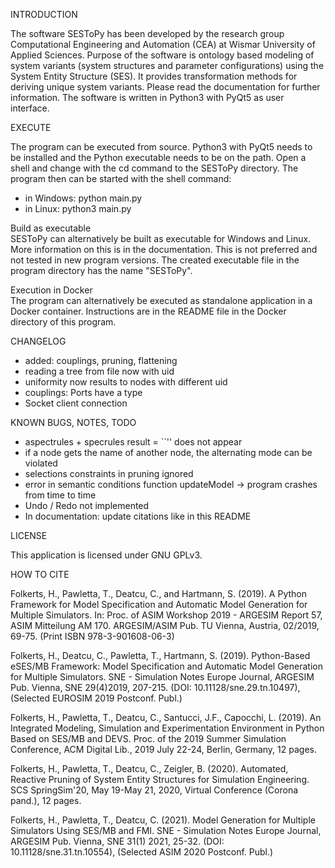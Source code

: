 INTRODUCTION

The software SESToPy has been developed by the research group Computational
Engineering and Automation (CEA) at Wismar University of Applied Sciences.
Purpose of the software is ontology based modeling of system variants
(system structures and parameter configurations) using the
System Entity Structure (SES). It provides transformation methods for
deriving unique system variants.
Please read the documentation for further information.
The software is written in Python3 with PyQt5 as user interface.

EXECUTE

The program can be executed from source. Python3 with PyQt5 needs to be
installed and the Python executable needs to be on the path. Open a shell
and change with the cd command to the SESToPy directory. The program then can
be started with the shell command:
- in Windows: python main.py
- in Linux: python3 main.py

Build as executable  
SESToPy can alternatively be built as executable for Windows and Linux. More
information on this is in the documentation. This is not preferred and not
tested in new program versions. The created executable file in the program
directory has the name "SESToPy". 

Execution in Docker  
The program can alternatively be executed as standalone application in a Docker
container. Instructions are in the README file in the Docker directory of this
program.

CHANGELOG
- added: couplings, pruning, flattening
- reading a tree from file now with uid
- uniformity now results to nodes with different uid
- couplings: Ports have a type
- Socket client connection

KNOWN BUGS, NOTES, TODO
- aspectrules + specrules result = ``'' does not appear
- if a node gets the name of another node, the alternating mode can be violated
- selections constraints in pruning ignored
- error in semantic conditions function updateModel -> program crashes from time to time
- Undo / Redo not implemented
- In documentation: update citations like in this README

LICENSE

This application is licensed under GNU GPLv3.

HOW TO CITE

Folkerts, H., Pawletta, T., Deatcu, C., and Hartmann, S. (2019). A Python Framework for
Model Specification and Automatic Model Generation for Multiple Simulators. In: Proc. of
ASIM Workshop 2019 - ARGESIM Report 57, ASIM Mitteilung AM 170. ARGESIM/ASIM Pub.
TU Vienna, Austria, 02/2019, 69-75. (Print ISBN 978-3-901608-06-3)

Folkerts, H., Deatcu, C., Pawletta, T., Hartmann, S. (2019). Python-Based eSES/MB
Framework: Model Specification and Automatic Model Generation for Multiple Simulators.
SNE - Simulation Notes Europe Journal, ARGESIM Pub. Vienna, SNE 29(4)2019, 207-215.
(DOI: 10.11128/sne.29.tn.10497),(Selected EUROSIM 2019 Postconf. Publ.)

Folkerts, H., Pawletta, T., Deatcu, C., Santucci, J.F., Capocchi, L. (2019). An Integrated
Modeling, Simulation and Experimentation Environment in Python Based on SES/MB and DEVS.
Proc. of the 2019 Summer Simulation Conference, ACM Digital Lib., 2019 July 22-24, Berlin,
Germany, 12 pages.

Folkerts, H., Pawletta, T., Deatcu, C., Zeigler, B. (2020). Automated, Reactive Pruning
of System Entity Structures for Simulation Engineering. SCS SpringSim'20, May 19-May 21,
2020, Virtual Conference (Corona pand.), 12 pages.

Folkerts, H., Pawletta, T., Deatcu, C. (2021). Model Generation for Multiple Simulators
Using SES/MB and FMI. SNE - Simulation Notes Europe Journal, ARGESIM Pub. Vienna,
SNE 31(1) 2021, 25-32. (DOI: 10.11128/sne.31.tn.10554), (Selected ASIM 2020 Postconf. Publ.)